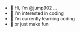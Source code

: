 - 👋 Hi, I’m @jump902 ...
- 👀 I’m interested in coding 
- 🌱 I’m currently learning coding 
- 🌱 or just make fun 

<!---
jump902/jump902 is a ✨ special ✨ repository because its `README.md` (this file) appears on your GitHub profile.
You can click the Preview link to take a look at your changes.
--->
